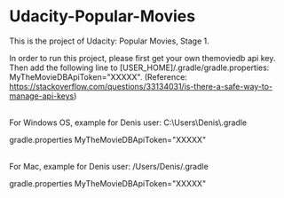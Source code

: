 # Udacity-Popular-Movies

This is the project of Udacity: Popular Movies, Stage 1.

In order to run this project, please first get your own themoviedb api key. Then add the following line to [USER_HOME]/.gradle/gradle.properties: MyTheMovieDBApiToken="XXXXX". (Reference: https://stackoverflow.com/questions/33134031/is-there-a-safe-way-to-manage-api-keys)

<br/>
For Windows OS, example for Denis user:
C:\Users\Denis\.gradle

gradle.properties
MyTheMovieDBApiToken="XXXXX"

<br/>
For Mac, example for Denis user:
/Users/Denis/.gradle

gradle.properties
MyTheMovieDBApiToken="XXXXX"
